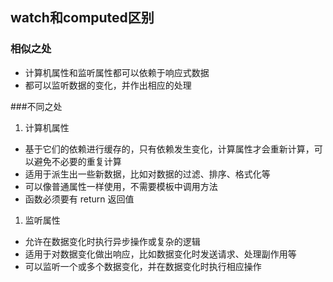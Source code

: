 ## watch和computed区别

 ### 相似之处

- 计算机属性和监听属性都可以依赖于响应式数据
- 都可以监听数据的变化，并作出相应的处理



###不同之处

1. 计算机属性

- 基于它们的依赖进行缓存的，只有依赖发生变化，计算属性才会重新计算，可以避免不必要的重复计算
- 适用于派生出一些新数据，比如对数据的过滤、排序、格式化等
- 可以像普通属性一样使用，不需要模板中调用方法
- 函数必须要有 return 返回值



1. 监听属性

- 允许在数据变化时执行异步操作或复杂的逻辑
- 适用于对数据变化做出响应，比如数据变化时发送请求、处理副作用等
- 可以监听一个或多个数据变化，并在数据变化时执行相应操作